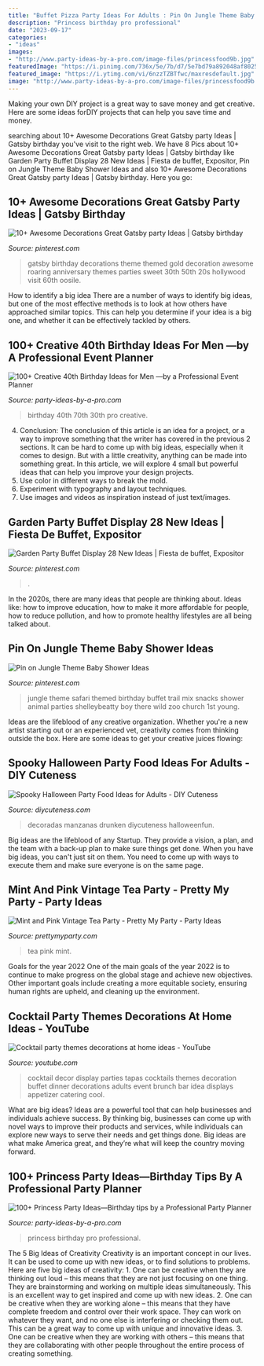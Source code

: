 ```yaml
---
title: "Buffet Pizza Party Ideas For Adults : Pin On Jungle Theme Baby Shower Ideas"
description: "Princess birthday pro professional"
date: "2023-09-17"
categories:
- "ideas"
images:
- "http://www.party-ideas-by-a-pro.com/image-files/princessfood9b.jpg"
featuredImage: "https://i.pinimg.com/736x/5e/7b/d7/5e7bd79a892048af80257820d10752f4.jpg"
featured_image: "https://i.ytimg.com/vi/6nzzTZBTfwc/maxresdefault.jpg"
image: "http://www.party-ideas-by-a-pro.com/image-files/princessfood9b.jpg"
---
```



Making your own DIY project is a great way to save money and get creative. Here are some ideas forDIY projects that can help you save time and money.

	

		
searching about 10+ Awesome Decorations Great Gatsby party Ideas | Gatsby birthday you've visit to the right web. We have 8 Pics about 10+ Awesome Decorations Great Gatsby party Ideas | Gatsby birthday like Garden Party Buffet Display 28 New Ideas | Fiesta de buffet, Expositor, Pin on Jungle Theme Baby Shower Ideas and also 10+ Awesome Decorations Great Gatsby party Ideas | Gatsby birthday. Here you go:
		
    
## 10+ Awesome Decorations Great Gatsby Party Ideas | Gatsby Birthday

<img loading=lazy src="https://i.pinimg.com/736x/d1/d0/4b/d1d04b1fc6d3c161a954bcaf84bac200.jpg" onerror="this.onerror=null;this.src='https://tse3.mm.bing.net/th?id=OIP.XpopLlmX391fDWIEw0d47wHaJ3&amp;pid=15.1';" alt="10+ Awesome Decorations Great Gatsby party Ideas | Gatsby birthday">

_Source: pinterest.com_

>gatsby birthday decorations theme themed gold decoration awesome roaring anniversary themes parties sweet 30th 50th 20s hollywood visit 60th oosile. 

	

How to identify a big idea
There are a number of ways to identify big ideas, but one of the most effective methods is to look at how others have approached similar topics. This can help you determine if your idea is a big one, and whether it can be effectively tackled by others.

    
## 100+ Creative 40th Birthday Ideas For Men —by A Professional Event Planner

<img loading=lazy src="http://www.party-ideas-by-a-pro.com/image-files/40men16w.jpg" onerror="this.onerror=null;this.src='https://tse2.mm.bing.net/th?id=OIP.zWvgMHLfmZX9rCYDA3mSgQHaE8&amp;pid=15.1';" alt="100+ Creative 40th Birthday Ideas for Men —by a Professional Event Planner">

_Source: party-ideas-by-a-pro.com_

>birthday 40th 70th 30th pro creative. 

	

4. Conclusion: The conclusion of this article is an idea for a project, or a way to improve something that the writer has covered in the previous 2 sections.
It can be hard to come up with big ideas, especially when it comes to design. But with a little creativity, anything can be made into something great. In this article, we will explore 4 small but powerful ideas that can help you improve your design projects.
1. Use color in different ways to break the mold.
2. Experiment with typography and layout techniques.
3. Use images and videos as inspiration instead of just text/images.

    
## Garden Party Buffet Display 28 New Ideas | Fiesta De Buffet, Expositor

<img loading=lazy src="https://i.pinimg.com/736x/5e/7b/d7/5e7bd79a892048af80257820d10752f4.jpg" onerror="this.onerror=null;this.src='https://tse2.mm.bing.net/th?id=OIP.Jz1G21QGWBDPvQWSSZhnVgAAAA&amp;pid=15.1';" alt="Garden Party Buffet Display 28 New Ideas | Fiesta de buffet, Expositor">

_Source: pinterest.com_

>. 

	

In the 2020s, there are many ideas that people are thinking about. Ideas like: how to improve education, how to make it more affordable for people, how to reduce pollution, and how to promote healthy lifestyles are all being talked about.

    
## Pin On Jungle Theme Baby Shower Ideas

<img loading=lazy src="https://i.pinimg.com/736x/06/3d/c3/063dc31b05229b5c4b4af1b9ad6f2e57.jpg" onerror="this.onerror=null;this.src='https://tse1.mm.bing.net/th?id=OIP.Uut7y5sN-iBbHvipqnDwAAHaJ3&amp;pid=15.1';" alt="Pin on Jungle Theme Baby Shower Ideas">

_Source: pinterest.com_

>jungle theme safari themed birthday buffet trail mix snacks shower animal parties shelleybeatty boy there wild zoo church 1st young. 

	

Ideas are the lifeblood of any creative organization. Whether you're a new artist starting out or an experienced vet, creativity comes from thinking outside the box. Here are some ideas to get your creative juices flowing: 

    
## Spooky Halloween Party Food Ideas For Adults - DIY Cuteness

<img loading=lazy src="https://diycuteness.com/wp-content/uploads/2018/06/Drunken-Candy-Apples.jpg" onerror="this.onerror=null;this.src='https://tse2.mm.bing.net/th?id=OIP.M3lCCVuCpKn7ehLqibBEVgHaJ4&amp;pid=15.1';" alt="Spooky Halloween Party Food Ideas for Adults - DIY Cuteness">

_Source: diycuteness.com_

>decoradas manzanas drunken diycuteness halloweenfun. 

	

Big ideas are the lifeblood of any Startup. They provide a vision, a plan, and the team with a back-up plan to make sure things get done. When you have big ideas, you can't just sit on them. You need to come up with ways to execute them and make sure everyone is on the same page.

    
## Mint And Pink Vintage Tea Party - Pretty My Party - Party Ideas

<img loading=lazy src="https://zolpwsuwoq-flywheel.netdna-ssl.com/wp-content/uploads/2017/09/Vintage-Tea-Party-Details-via-Pretty-My-Party.jpg" onerror="this.onerror=null;this.src='https://tse3.mm.bing.net/th?id=OIP.6phjLJBKR2H4lWXS1arIaAHaLH&amp;pid=15.1';" alt="Mint and Pink Vintage Tea Party - Pretty My Party - Party Ideas">

_Source: prettymyparty.com_

>tea pink mint. 

	

Goals for the year 2022
One of the main goals of the year 2022 is to continue to make progress on the global stage and achieve new objectives. Other important goals include creating a more equitable society, ensuring human rights are upheld, and cleaning up the environment.

    
## Cocktail Party Themes Decorations At Home Ideas - YouTube

<img loading=lazy src="https://i.ytimg.com/vi/6nzzTZBTfwc/maxresdefault.jpg" onerror="this.onerror=null;this.src='https://tse4.mm.bing.net/th?id=OIP.JmtVWcQBI31Jj000cBEdSwHaEK&amp;pid=15.1';" alt="Cocktail party themes decorations at home ideas - YouTube">

_Source: youtube.com_

>cocktail decor display parties tapas cocktails themes decoration buffet dinner decorations adults event brunch bar idea displays appetizer catering cool. 

	

What are big ideas?
Ideas are a powerful tool that can help businesses and individuals achieve success. By thinking big, businesses can come up with novel ways to improve their products and services, while individuals can explore new ways to serve their needs and get things done. Big ideas are what make America great, and they’re what will keep the country moving forward.

    
## 100+ Princess Party Ideas—Birthday Tips By A Professional Party Planner

<img loading=lazy src="http://www.party-ideas-by-a-pro.com/image-files/princessfood9b.jpg" onerror="this.onerror=null;this.src='https://tse1.mm.bing.net/th?id=OIP.mi76be7awOcvaxUCvsTMfgHaLH&amp;pid=15.1';" alt="100+ Princess Party Ideas—Birthday tips by a Professional Party Planner">

_Source: party-ideas-by-a-pro.com_

>princess birthday pro professional. 

	

The 5 Big Ideas of Creativity
Creativity is an important concept in our lives. It can be used to come up with new ideas, or to find solutions to problems. Here are five big ideas of creativity: 1. One can be creative when they are thinking out loud – this means that they are not just focusing on one thing. They are brainstorming and working on multiple ideas simultaneously. This is an excellent way to get inspired and come up with new ideas. 2. One can be creative when they are working alone – this means that they have complete freedom and control over their work space. They can work on whatever they want, and no one else is interfering or checking them out. This can be a great way to come up with unique and innovative ideas. 3. One can be creative when they are working with others – this means that they are collaborating with other people throughout the entire process of creating something.


